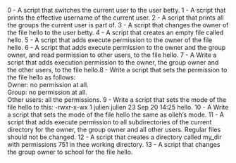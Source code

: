 0 - A script that switches the current user to the user betty.
1 - A script that prints the effective username of the current user.
2 - A script that prints all the groups the current user is part of.
3 - A script that changes the owner of the file hello to the user betty.
4 - A script that creates an empty file called hello.
5 - A script that adds execute permission to the owner of the file hello.
6 - A script that adds execute permission to the owner and the group owner, and read permission to other users, to the file hello.
7 - A Write a script that adds execution permission to the owner, the group owner and the other users, to the file hello.8 - Write a script that sets the permission to the file hello as follows:                                                
Owner: no permission at all.                                                                                             
Group: no permission at all.                                                                                             
Other users: all the permissions.
9 - Write a script that sets the mode of the file hello to this:
-rwxr-x-wx 1 julien julien 23 Sep 20 14:25 hello.
10 - A Write a script that sets the mode of the file hello the same as olleh’s mode.
11 - A script that adds execute permission to all subdirectories of the current directory for the owner, the group owner and all other users. Regular files should not be changed.
12 - A script that creates a directory called my_dir with permissions 751 in thee working directory.
13 - A script that changes the group owner to school for the file hello.
